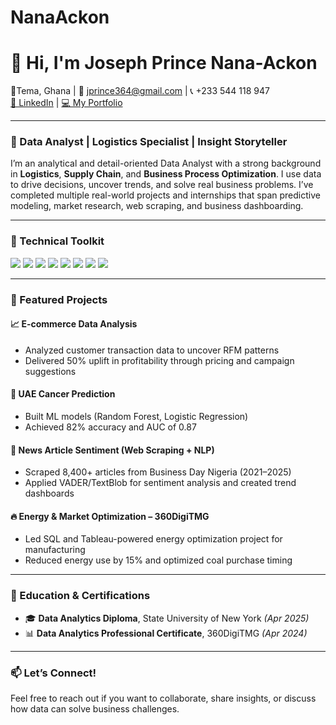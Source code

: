# NanaAckon
# 👋 Hi, I'm Joseph Prince Nana-Ackon  
📍Tema, Ghana | 📧 jprince364@gmail.com | 📞 +233 544 118 947  
[🔗 LinkedIn](https://www.linkedin.com/in/joseph-prince-na77) | [💻 My Portfolio](https://nanaackon.github.io/jpnanaackon7.github.io/)  

---

### 💼 Data Analyst | Logistics Specialist | Insight Storyteller

I’m an analytical and detail-oriented Data Analyst with a strong background in **Logistics**, **Supply Chain**, and **Business Process Optimization**. I use data to drive decisions, uncover trends, and solve real business problems. I’ve completed multiple real-world projects and internships that span predictive modeling, market research, web scraping, and business dashboarding.

---

### 🧰 Technical Toolkit

<p align="left">
  <img src="https://img.shields.io/badge/Python-3776AB?style=flat-square&logo=python&logoColor=white" />
  <img src="https://img.shields.io/badge/SQL-025E8C?style=flat-square&logo=postgresql&logoColor=white" />
  <img src="https://img.shields.io/badge/Tableau-E97627?style=flat-square&logo=tableau&logoColor=white" />
  <img src="https://img.shields.io/badge/Power%20BI-F2C811?style=flat-square&logo=powerbi&logoColor=black" />
  <img src="https://img.shields.io/badge/Excel-217346?style=flat-square&logo=microsoft-excel&logoColor=white" />
  <img src="https://img.shields.io/badge/Looker%20Studio-4285F4?style=flat-square&logo=google&logoColor=white" />
  <img src="https://img.shields.io/badge/Azure-0078D4?style=flat-square&logo=microsoftazure&logoColor=white" />
  <img src="https://img.shields.io/badge/GitHub-181717?style=flat-square&logo=github&logoColor=white" />
</p>

---

### 🚀 Featured Projects

#### 📈 **E-commerce Data Analysis**  
- Analyzed customer transaction data to uncover RFM patterns  
- Delivered 50% uplift in profitability through pricing and campaign suggestions  

#### 🧪 **UAE Cancer Prediction**  
- Built ML models (Random Forest, Logistic Regression)  
- Achieved 82% accuracy and AUC of 0.87  

#### 📰 **News Article Sentiment (Web Scraping + NLP)**  
- Scraped 8,400+ articles from Business Day Nigeria (2021–2025)  
- Applied VADER/TextBlob for sentiment analysis and created trend dashboards  

#### 🔥 **Energy & Market Optimization – 360DigiTMG**  
- Led SQL and Tableau-powered energy optimization project for manufacturing  
- Reduced energy use by 15% and optimized coal purchase timing  

---

### 🧠 Education & Certifications

- 🎓 **Data Analytics Diploma**, State University of New York *(Apr 2025)*  
- 📊 **Data Analytics Professional Certificate**, 360DigiTMG *(Apr 2024)*  

---

### 📫 Let’s Connect!

Feel free to reach out if you want to collaborate, share insights, or discuss how data can solve business challenges.





